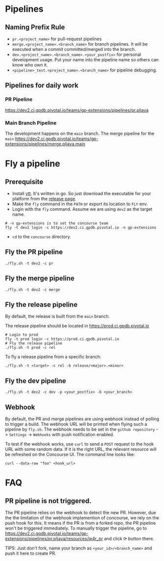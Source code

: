 # Pipelines

## Naming Prefix Rule

- `pr.<project_name>` for pull-request pipelines
- `merge.<project_name>.<branch_name>` for branch pipelines. It will be executed when a commit committed/merged into the branch.
- `dev.<project_name>.<branch_name>.<your_postfix>` for personal development usage. Put your name into the pipeline name so others can know who own it.
- `<pipeline>_test.<project_name>.<branch_name>` for pipeline debugging.

## Pipelines for daily work

### PR Pipeline

https://dev2.ci.gpdb.pivotal.io/teams/gp-extensions/pipelines/pr.pljava

### Main Branch Pipeline

The development happens on the `main` branch. The merge pipeline for the `main`
https://dev2.ci.gpdb.pivotal.io/teams/gp-extensions/pipelines/merge.pljava.main


# Fly a pipeline

## Prerequisite

- Install [ytt](https://carvel.dev/ytt/). It's written in go. So just download the executable for your platform from the [release page](https://github.com/vmware-tanzu/carvel-ytt/releases).
- Make the `fly` command in the `PATH` or export its location to `FLY` env.
- Login with the `fly` command. Assume we are using `dev2` as the target name.

```
# -n gp-extensions is to set the concourse team
fly -t dev2 login -c https://dev2.ci.gpdb.pivotal.io -n gp-extensions
```

- `cd` to the `concourse` directory.

## Fly the PR pipeline

```
./fly.sh -t dev2 -c pr
```

## Fly the merge pipeline

```
./fly.sh -t dev2 -c merge
```

## Fly the release pipeline

By default, the release is built from the `main` branch.

The release pipeline should be located in https://prod.ci.gpdb.pivotal.io

```
# Login to prod
fly -t prod login -c https://prod.ci.gpdb.pivotal.io
# Fly the release pipeline
./fly.sh -t prod -c rel
```

To fly a release pipeline from a specific branch:

```
./fly.sh -t <target> -c rel -b release/<major>.<minor>
```

## Fly the dev pipeline

```
./fly.sh -t dev2 -c dev -p <your_postfix> -b <your_branch>
```

## Webhook

By default, the PR and merge pipelines are using webhook instead of polling to trigger a build. The webhook URL will be printed when flying such a pipeline by `fly.sh`. The webhook needs to be set in the `github repository` -> `Settings` -> `Webhooks` with push notification enabled.

To test if the webhook works, use `curl` to send a `POST` request to the hook URL with some random data. If it is the right URL, the relevant resource will be refreshed on the Concourse UI. The command line looks like:

```
curl --data-raw "foo" <hook_url>
```

# FAQ

## PR pipeline is not triggered.

The PR pipeline relies on the webhook to detect the new PR. However, due the the limitation of the webhook implemention of concourse, we rely on the push hook for this. It means if the PR is from a forked repo, the PR pipeline won't be triggered immediately. To manually trigger the pipeline, go to https://dev2.ci.gpdb.pivotal.io/teams/gp-extensions/pipelines/pr.pljava/resources/ip4r_pr and click ⟳ button there.

TIPS: Just don't fork, name your branch as `<your_id>/<branch_name>` and push it here to create PR.
